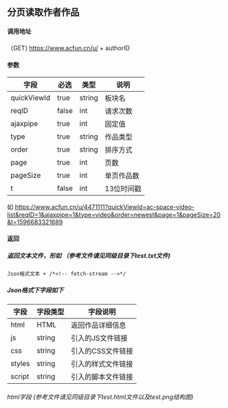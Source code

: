 ## 分页读取作者作品

#### 调用地址

（GET) https://www.acfun.cn/u/ + authorID 

#### 参数

| 字段        | 必选  | 类型   | 说明       |
| ----------- | ----- | ------ | ---------- |
| quickViewId | true  | string | 板块名     |
| reqID       | false | int    | 请求次数   |
| ajaxpipe    | true  | int    | 固定值     |
| type        | true  | string | 作品类型   |
| order       | true  | string | 排序方式   |
| page        | true  | int    | 页数       |
| pageSize    | true  | int    | 单页作品数 |
| t           | false | int    | 13位时间戳 |

如 https://www.acfun.cn/u/4471111?quickViewId=ac-space-video-list&reqID=1&ajaxpipe=1&type=video&order=newest&page=1&pageSize=20&t=1596683321689 

#### 返回

##### 返回文本文件，形如 （参考文件请见同级目录下test.txt文件)

```
Json格式文本 + /*<!-- fetch-stream -->*/
```

##### Json格式下字段如下

| 字段   | 字段类型 | 字段说明           |
| ------ | -------- | ------------------ |
| html   | HTML     | 返回作品详细信息   |
| js     | string   | 引入的JS文件链接   |
| css    | string   | 引入的CSS文件链接  |
| styles | string   | 引入的样式文件链接 |
| script | string   | 引入的脚本文件链接 |

###### html字段 (参考文件请见同级目录下test.html文件以及test.png结构图)









